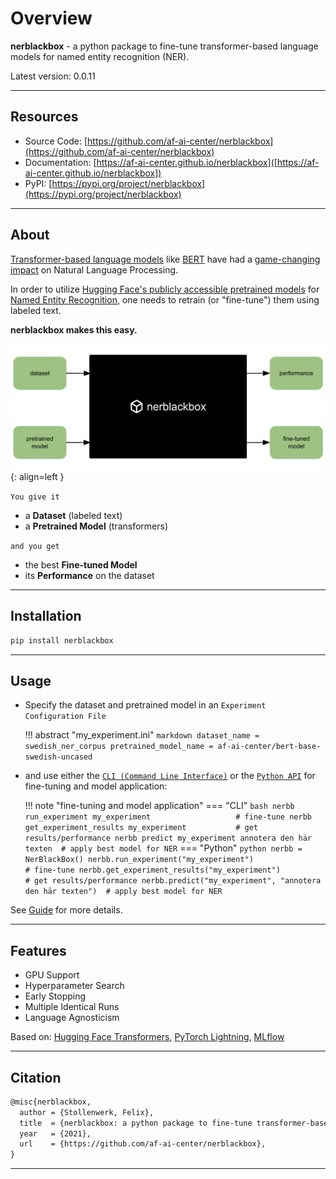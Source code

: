 # Overview

**nerblackbox** - a python package to fine-tune transformer-based language models for named entity recognition (NER).

Latest version: 0.0.11

-----------
## Resources

* Source Code: [https://github.com/af-ai-center/nerblackbox](https://github.com/af-ai-center/nerblackbox)
* Documentation: [https://af-ai-center.github.io/nerblackbox]([https://af-ai-center.github.io/nerblackbox])
* PyPI: [https://pypi.org/project/nerblackbox](https://pypi.org/project/nerblackbox)

-----------
## About

[Transformer-based language models](https://arxiv.org/abs/1706.03762) like [BERT](https://arxiv.org/abs/1810.04805) have had a [game-changing impact](https://paperswithcode.com/task/language-modelling) on Natural Language Processing.

In order to utilize [Hugging Face's publicly accessible pretrained models](https://huggingface.co/transformers/pretrained_models.html) for
[Named Entity Recognition](https://en.wikipedia.org/wiki/Named-entity_recognition),
one needs to retrain (or "fine-tune") them using labeled text.

**nerblackbox makes this easy.**

![NER Black Box Overview Diagram](images/nerblackbox.png){: align=left }

`You give it`

- a **Dataset** (labeled text)
- a **Pretrained Model** (transformers)

`and you get`

- the best **Fine-tuned Model**
- its **Performance** on the dataset

-----------
## Installation

``` bash
pip install nerblackbox
```

-----------
## Usage

- Specify the dataset and pretrained model in an `Experiment Configuration File`

    !!! abstract "my_experiment.ini"
        ``` markdown
        dataset_name = swedish_ner_corpus
        pretrained_model_name = af-ai-center/bert-base-swedish-uncased
        ```


- and use either the [`CLI (Command Line Interface)`](cli/cli) or the [`Python API`](python_api/overview) for fine-tuning and model application:

    !!! note "fine-tuning and model application"
        === "CLI"
            ``` bash
            nerbb run_experiment my_experiment                   # fine-tune
            nerbb get_experiment_results my_experiment           # get results/performance
            nerbb predict my_experiment annotera den här texten  # apply best model for NER
            ```
        === "Python"
            ``` python
            nerbb = NerBlackBox()
            nerbb.run_experiment("my_experiment")                      # fine-tune
            nerbb.get_experiment_results("my_experiment")              # get results/performance
            nerbb.predict("my_experiment", "annotera den här texten")  # apply best model for NER
            ```

See [Guide](guide/getting_started) for more details.

-----------
## Features

* GPU Support
* Hyperparameter Search
* Early Stopping
* Multiple Identical Runs
* Language Agnosticism

Based on: [Hugging Face Transformers](https://huggingface.co/transformers/), [PyTorch Lightning](https://www.pytorchlightning.ai/), [MLflow](https://mlflow.org/docs/latest/index.html)

-----------
## Citation

``` tex
@misc{nerblackbox,
  author = {Stollenwerk, Felix},
  title  = {nerblackbox: a python package to fine-tune transformer-based language models for named entity recognition},
  year   = {2021},
  url    = {https://github.com/af-ai-center/nerblackbox},
}
```

-----------